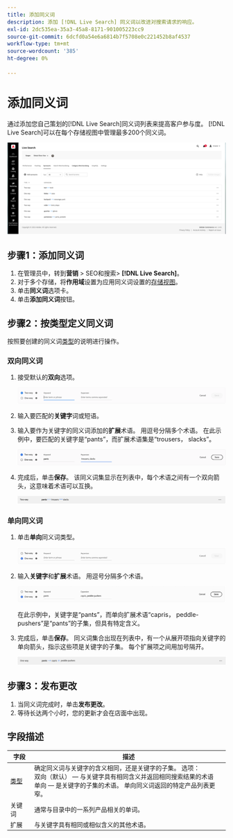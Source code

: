 ```yaml
---
title: 添加同义词
description: 添加 [!DNL Live Search] 同义词以改进对搜索请求的响应。
exl-id: 2dc535ea-35a3-45a8-8171-901005223cc9
source-git-commit: 6dcfd0a54e6a6814b7f5708e0c221452b8af4537
workflow-type: tm+mt
source-wordcount: '385'
ht-degree: 0%

---
```


# 添加同义词

通过添加您自己策划的[!DNL Live Search]同义词列表来提高客户参与度。 [!DNL Live Search]可以在每个存储视图中管理最多200个同义词。

![[!DNL Live Search]同义词](assets/synonym-workspace.png)

## 步骤1：添加同义词

1. 在管理员中，转到&#x200B;**营销** > SEO和搜索> **[!DNL Live Search]**。
1. 对于多个存储，将&#x200B;**作用域**&#x200B;设置为应用同义词设置的[存储视图](https://experienceleague.adobe.com/docs/commerce-admin/start/setup/websites-stores-views.html#scope-settings)。
1. 单击&#x200B;**同义词**&#x200B;选项卡。
1. 单击&#x200B;**添加同义词**&#x200B;按钮。

## 步骤2：按类型定义同义词

按照要创建的同义词[类型](synonyms-type.md)的说明进行操作。

### 双向同义词

1. 接受默认的&#x200B;**双向**&#x200B;选项。

   ![添加双向同义词](assets/synonym-add-two-way.png)

1. 输入要匹配的&#x200B;**关键字**&#x200B;词或短语。
1. 输入要作为关键字的同义词添加的&#x200B;**扩展**术语。 用逗号分隔多个术语。
在此示例中，要匹配的关键字是“pants”，而扩展术语集是“trousers， slacks”。

   ![双向同义词示例](assets/synonym-add-two-way-example.png)

1. 完成后，单击&#x200B;**保存**。
该同义词集显示在列表中，每个术语之间有一个双向箭头，这意味着术语可以互换。

   ![双向同义词](assets/synonym-two-way.png)

### 单向同义词

1. 单击&#x200B;**单向**&#x200B;同义词类型。

   ![添加单向同义词](assets/synonym-add-one-way.png)

1. 输入&#x200B;**关键字**&#x200B;和&#x200B;**扩展**&#x200B;术语。 用逗号分隔多个术语。

   ![单向同义词示例](assets/synonym-add-one-way-example.png)

   在此示例中，关键字是“pants”，而单向扩展术语“capris， peddle-pushers”是“pants”的子集，但具有特定含义。

1. 完成后，单击&#x200B;**保存**。
同义词集合出现在列表中，有一个从展开项指向关键字的单向箭头，指示这些项是关键字的子集。 每个扩展项之间用加号隔开。

   ![单向同义词](assets/synonym-one-way.png)

## 步骤3：发布更改

1. 当同义词完成时，单击&#x200B;**发布更改**。
1. 等待长达两个小时，您的更新才会在店面中出现。

## 字段描述

| 字段 | 描述 |
|--- |--- |
| [类型](synonyms.md) | 确定同义词与关键字的含义相同，还是关键字的子集。 选项：<br />双向（默认） — 与关键字具有相同含义并返回相同搜索结果的术语<br />单向 — 是关键字的子集的术语。 单向同义词返回的特定产品列表更窄。 |
| 关键词 | 通常与目录中的一系列产品相关的单词。 |
| 扩展 | 与关键字具有相同或相似含义的其他术语。 |
